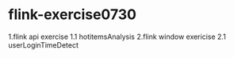 # flink-exercise0730
1.flink api exercise
  1.1 hotitemsAnalysis
2.flink window exericise
  2.1 userLoginTimeDetect

